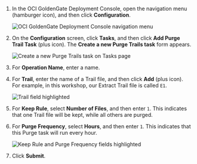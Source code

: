 <!--
    {
        "name":"Create a purge task",
        "description":"Create a purge task"
    }
-->
1.  In the OCI GoldenGate Deployment Console, open the navigation menu (hamburger icon), and then click **Configuration**.

    ![OCI GoldenGate Deployment Console navigation menu](../../../create/images/01-01-configuration.png " ")

2.  On the **Configuration** screen, click **Tasks**, and then click **Add Purge Trail Task** (plus icon). The **Create a new Purge Trails task** form appears.

    ![Create a new Purge Trails task on Tasks page](../../../create/images/01-02-add-purge-trails.png " ")

3.  For **Operation Name**, enter a name.

4.  For **Trail**, enter the name of a Trail file, and then click **Add** (plus icon). For example, in this workshop, our Extract Trail file is called `E1`.

    ![Trail field highlighted](../../../create/images/01-04-add-trail.png " ")

5.  For **Keep Rule**, select **Number of Files**, and then enter `1`. This indicates that one Trail file will be kept, while all others are purged.

6.  For **Purge Frequency**, select **Hours**, and then enter `1`. This indicates that this Purge task will run every hour.

    ![Keep Rule and Purge Frequency fields highlighted](../../../create/images/01-06-purge-trails-task.png " ")

7.  Click **Submit**.